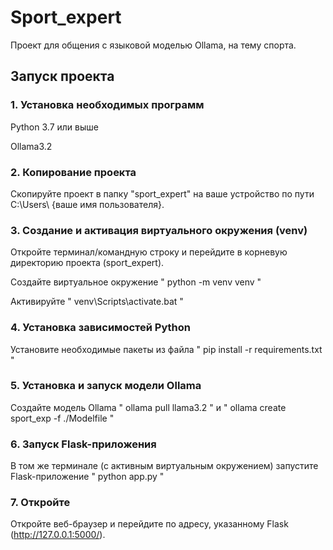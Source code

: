 # Sport_expert
 Проект для общения с языковой моделью Ollama, на тему спорта.

 ## Запуск проекта
  ### 1. Установка необходимых программ
   Python 3.7 или выше
   
   Ollama3.2

   
  ### 2. Копирование проекта
   Скопируйте проект в папку "sport_expert" на ваше устройство по пути C:\Users\ {ваше имя пользователя}.

   
  ### 3. Создание и активация виртуального окружения (venv)
   Откройте терминал/командную строку и перейдите в корневую директорию проекта (sport_expert).
   
   Создайте виртуальное окружение " python -m venv venv "

   Активируйте " venv\Scripts\activate.bat "

  ### 4. Установка зависимостей Python
   Установите необходимые пакеты из файла " pip install -r requirements.txt "

  ### 5. Установка и запуск модели Ollama
   Создайте модель Ollama " ollama pull llama3.2 " и " ollama create sport_exp -f ./Modelfile "

  ### 6. Запуск Flask-приложения
   В том же терминале (с активным виртуальным окружением) запустите Flask-приложение " python app.py "

  ### 7. Откройте
   Откройте веб-браузер и перейдите по адресу, указанному Flask (http://127.0.0.1:5000/).
